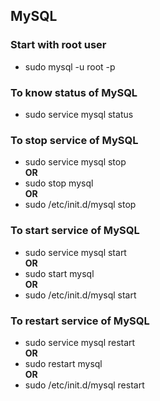 ## MySQL

### Start with root user
* sudo mysql -u root -p

### To know status of MySQL
* sudo service mysql status
  
### To stop service of MySQL
* sudo service mysql stop  
**OR**
* sudo stop mysql  
**OR**
* sudo /etc/init.d/mysql stop

### To start service of MySQL
* sudo service mysql start  
**OR**
* sudo start mysql  
**OR**
* sudo /etc/init.d/mysql start

### To restart service of MySQL
* sudo service mysql restart  
**OR**
* sudo restart mysql  
**OR**
* sudo /etc/init.d/mysql restart

